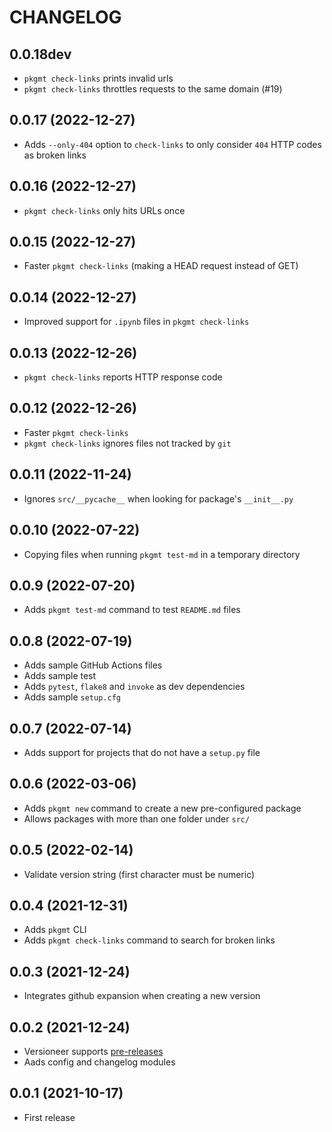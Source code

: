 # CHANGELOG

## 0.0.18dev
* `pkgmt check-links` prints invalid urls
* `pkgmt check-links` throttles requests to the same domain (#19)

## 0.0.17 (2022-12-27)
* Adds `--only-404` option to `check-links` to only consider `404` HTTP codes as broken links

## 0.0.16 (2022-12-27)
* `pkgmt check-links` only hits URLs once

## 0.0.15 (2022-12-27)
* Faster `pkgmt check-links` (making a HEAD request instead of GET)

## 0.0.14 (2022-12-27)
* Improved support for `.ipynb` files in `pkgmt check-links`

## 0.0.13 (2022-12-26)
* `pkgmt check-links` reports HTTP response code

## 0.0.12 (2022-12-26)
* Faster `pkgmt check-links`
* `pkgmt check-links` ignores files not tracked by `git`

## 0.0.11 (2022-11-24)
* Ignores `src/__pycache__` when looking for package's `__init__.py`

## 0.0.10 (2022-07-22)
* Copying files when running `pkgmt test-md` in a temporary directory

## 0.0.9 (2022-07-20)
* Adds `pkgmt test-md` command to test `README.md` files

## 0.0.8 (2022-07-19)
* Adds sample GitHub Actions files
* Adds sample test
* Adds `pytest`, `flake8` and `invoke` as dev dependencies
* Adds sample `setup.cfg`

## 0.0.7 (2022-07-14)
* Adds support for projects that do not have a `setup.py` file

## 0.0.6 (2022-03-06)
* Adds `pkgmt new` command to create a new pre-configured package
* Allows packages with more than one folder under `src/`

## 0.0.5 (2022-02-14)
* Validate version string (first character must be numeric)

## 0.0.4 (2021-12-31)
* Adds `pkgmt` CLI
* Adds `pkgmt check-links` command to search for broken links

## 0.0.3 (2021-12-24)
* Integrates github expansion when creating a new version

## 0.0.2 (2021-12-24)
* Versioneer supports [pre-releases](https://www.python.org/dev/peps/pep-0440/#pre-releases)
* Aads config and changelog modules

## 0.0.1 (2021-10-17)
* First release